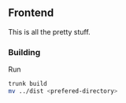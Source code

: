 ## Frontend 

This is all the pretty stuff.

### Building

Run

```bash
trunk build
mv ../dist <prefered-directory>
```

